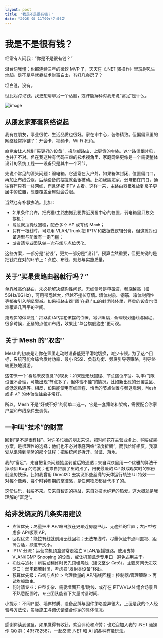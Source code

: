 ```yaml
---
layout: post
title: '我是不是很有钱？'
date: "2025-08-11T00:47:56Z"
---
```

我是不是很有钱？
========

经常有人问我：“你是不是很有钱？”

潜台词我懂：你都连续三年的微软 MVP 了，天天在《.NET 骚操作》里玩得风生水起，是不是早就靠技术财富自由，有好几套房了？

坦白说，没有。

但比起讨论钱，我更想聊聊另一个话题，或许能解释对我来说“富足”是什么。

![image](https://img2024.cnblogs.com/blog/233608/202508/233608-20250809233818704-1020443615.png)

从朋友家那套网络说起
----------

我有位朋友，事业很忙、生活品质也很好。家在市中心，装修精致。但偏偏家里的网络经常掉链子：开会卡、视频卡、Wi‑Fi 死角。

直觉会让人想到“买更好的设备”：换旗舰路由、上更贵的套装。这个路径很常见，也并非不对。但在我这种有代码洁癖的技术视角里，家庭网络更像是一个需要整体设计的系统工程——设备只是其中一个环节。

先说个常见的源头问题：弱电箱。它通常在入户处，如果箱体封闭、位置偏门口，再加上布线受限，后续设备的摆位就会很被动。比如我朋友家，弱电箱在门口，通往客厅只有一根网线，而且还被 IPTV 占着。这样一来，主路由器很难放到房子更居中的位置，想要覆盖全屋就会受限。

当然也有补救办法。比如：

*   如果条件允许，把光猫/主路由搬到更靠近房屋中心的位置，弱电箱里只放交换机；
*   能拉就拉有线回程，配合多个 AP 或有线 Mesh；
*   只有一根线时，可以用 VLAN/Trunk 把 IPTV 和数据做逻辑分离，但这就对设备选型与配置有一定门槛；
*   或者请专业团队做一次布线与点位优化。

这些方案，一部分是“花钱”，更大一部分是“设计”。预算当然重要，但更关键的是把钱花在对的环节上：点位、布线、规划与实施质量。

关于“买最贵路由器就行吗？”
--------------

单靠堆高价路由，未必能解决结构性问题。无线信号是电磁波，频段越高（如 5GHz/6GHz），可用带宽越大，但越不擅长穿墙。墙体材质、钢筋、箱体封闭性等都会引入明显衰减。如果把路由器“困”在靠门口的封闭箱体里，再贵的设备也很难覆盖几百平的空间。

更现实的做法是：把路由/AP摆在该摆的位置，减少阻隔，合理规划连线与回程。很多时候，正确的点位和布线，效果比“单台旗舰路由”更可观。

关于 Mesh 的“取舍”
-------------

Mesh 的初衷是让你在家里走动时设备能更平滑地切换，减少卡顿。为了这个目标，系统可能会综合发射功率、最小 RSSI、负载均衡、频段引导等策略，引导终端更快地漫游。

这带来一个“看起来反直觉”的现象：如果是无线回程、节点摆位不当、功率/门限设置不合理，可能出现“节点多了，但体验不佳”的情况，比如新出现的弱覆盖区、或低速粘连等。相反，如果能使用有线回程、恰当的节点位置与频道规划，Mesh 或多 AP 的体验往往会非常好。

所以，Mesh 不是“好或不好”的简单二选一，它是一套策略和架构，需要配合你家户型和布线条件去调优。

一种叫“技术”的财富
----------

回到“是不是很有钱”。对许多忙碌的朋友来说，把时间花在主营业务上、购买成熟方案，是很理性的选择；他们也不必对家庭网络“深度折腾”。而我恰好相反，我享受从混沌到清晰的那个过程：把系统问题拆开、验证、落地。

我的“富足”，来自把复杂问题抽丝剥茧后的通透；来自深夜里用一个优雅的算法干掉顽固 Bug 的成就；也来自把脑子里的点子，用我最爱的 C# 敲成现实时的那份创造的快乐。比如我曾用 Direct2D 去实现那些丝滑的天体运行轨迹 UI 特效——对每个像素、每个时钟周期的掌控感，是任何物质都替代不了的。

这份快乐，钱买不来。它来自智识的挑战，来自对技术纯粹的热爱。这大概就是我理解的“富足”。

给非发烧友的几条实用建议
------------

*   点位优先：尽量把主 AP/路由放在更靠近房屋中心、无遮挡的位置；大户型考虑多 AP/吸顶 AP。
*   回程优先：能拉有线就别用无线回程；无法布线时，尽量保证节点间直视、距离合适，频道干扰小。
*   IPTV 分流：运营商机顶盒通常走独立 VLAN/组播链路，使用支持 VLAN/IGMP Snooping 的设备，或让机顶盒走专用口，避免占用主干。
*   布线与选材：新装或翻修时优先预埋网线（建议至少 Cat6），主要房间优先双网口；弱电箱若封闭，考虑把“发射类设备”移出。
*   预算优先级：布线与点位 > 合理数量的 AP/有线回程 > 控制器/管理策略 > 再谈旗舰路由。
*   何时请专业：户型复杂、需要墙面开槽/跳线、或存在 IPTV/VLAN 组合场景且不熟悉配置时，专业团队能省下大量试错时间。

小提示：不同户型、墙体材质、设备品牌与固件策略差异很大，上面是我的个人经验与方法论，实际施工与调优请结合你家的具体情况。

* * *

感谢你读到这里。如果觉得有收获，欢迎评论和点赞；也欢迎加入我的 .NET 骚操作 QQ 群：495782587，一起交流 .NET 和 AI 的各种有趣玩法。